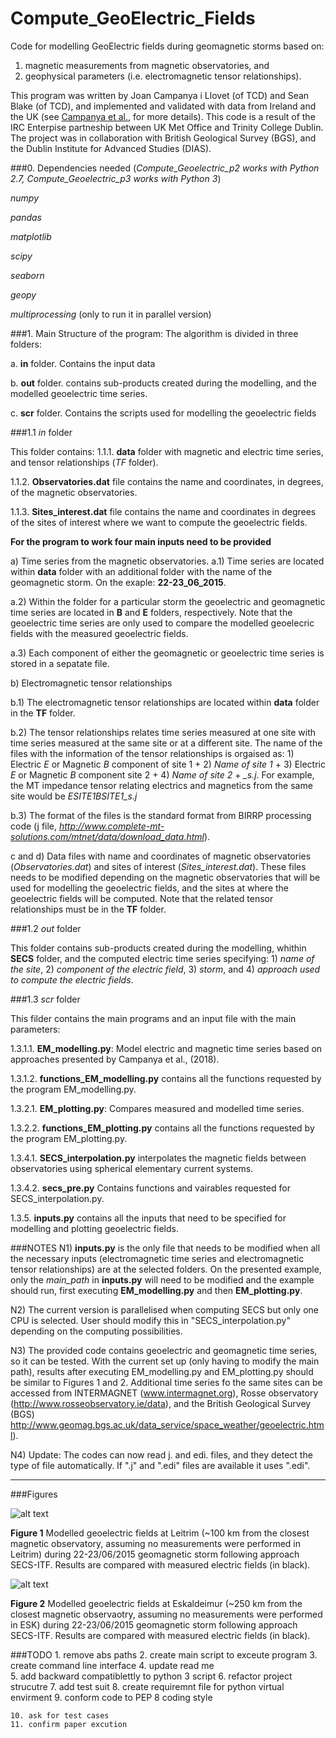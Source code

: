 # Compute_GeoElectric_Fields

Code for modelling GeoElectric fields during geomagnetic storms based on: 
1) magnetic measurements from magnetic observatories, and 
2) geophysical parameters (i.e. electromagnetic tensor relationships).

This program was written by Joan Campanya i Llovet (of TCD) and Sean Blake (of TCD), and implemented and validated with data from Ireland and the UK (see [Campanya et al.](https://agupubs.onlinelibrary.wiley.com/doi/abs/10.1029/2018SW001999), for more details). This code is a result of the IRC Enterpise partneship between UK Met Office and Trinity College Dublin. The project was in collaboration with British Geological Survey (BGS), and the Dublin Institute for Advanced Studies (DIAS).

###0. Dependencies needed (*Compute_Geoelectric_p2 works with Python 2.7, Compute_Geoelectric_p3 works with Python 3*)

*numpy*

*pandas*

*matplotlib*

*scipy*

*seaborn*

*geopy*

*multiprocessing* (only to run it in parallel version)


###1. Main Structure of the program:
The algorithm is divided in three folders:

a.  **in** folder. Contains the input data 

b.  **out** folder. contains sub-products created during the modelling, and the modelled geoelectric time series.

c.  **scr** folder. Contains the scripts used for modelling the geoelectric fields


###1.1 *in* folder

This folder contains:
1.1.1. **data** folder with magnetic and electric time series, and tensor relationships (*TF* folder).

1.1.2. **Observatories.dat** file contains the name and coordinates, in degrees, of the magnetic observatories.

1.1.3. **Sites_interest.dat** file contains the name and coordinates in degrees of the sites of interest where we want to compute the geoelectric fields.

**For the program to work four main inputs need to be provided**

a) Time series from the magnetic observatories.
a.1) Time series are located within **data** folder with an additional folder with the name of the geomagnetic storm. On the exaple: **22-23_06_2015**.

a.2) Within the folder for a particular storm the geoelectric and geomagnetic time series are located in **B** and **E** folders, respectively. Note that the geoelectric time series are only used to compare the modelled geoelecric fields with the measured geoelectric fields.

a.3) Each component of either the geomagnetic or geoelectric time series is stored in a sepatate file.

b) Electromagnetic tensor relationships

b.1) The electromagnetic tensor relationships are located within **data** folder in the **TF** folder.

b.2) The tensor relationships relates time series measured at one site with time series measured at the same site or at a different site. The name of the files with the information of the tensor relationships is orgaised as: 1) Electric *E* or Magnetic *B* component of site 1 + 2) *Name of site 1* + 3) Electric *E* or Magnetic *B* component site 2 + 4) *Name of site 2* + *_s.j*. For example, the MT impedance tensor relating electrics and magnetics from the same site would be *ESITE1BSITE1_s.j*

b.3) The format of the files is the standard format from BIRRP processing code (j file, *http://www.complete-mt-solutions.com/mtnet/data/download_data.html*).

c and d) Data files with name and coordinates of magnetic observatories (*Observatories.dat*) and sites of interest (*Sites_interest.dat*). These files needs to be modified depending on the magnetic observatories that will be used for modelling the geoelectric fields, and the sites at where the geoelectric fields will be computed. Note that the related tensor relationships must be in the **TF** folder.



###1.2 *out* folder

This folder contains sub-products created during the modelling, whithin **SECS** folder, and the computed electric time series specifying: 1) *name of the site*, 2) *component of the electric field*, 3) *storm*, and 4) *approach used to compute the electric fields*.


###1.3 *scr* folder

This filder contains the main programs and an input file with the main parameters:

1.3.1.1. **EM_modelling.py**: Model electric and magnetic time series based on approaches presented by Campanya et al., (2018).

1.3.1.2. **functions_EM_modelling.py** contains all the functions requested by the program EM_modelling.py.

1.3.2.1. **EM_plotting.py**: Compares measured and modelled time series.

1.3.2.2. **functions_EM_plotting.py** contains all the functions requested by the program EM_plotting.py.

1.3.4.1. **SECS_interpolation.py** interpolates the magnetic fields between observatories using spherical elementary current systems.

1.3.4.2. **secs_pre.py** Contains functions and vairables requested for SECS_interpolation.py.

1.3.5. **inputs.py** contains all the inputs that need to be specified for modelling and plotting geoelectric fields. 

###NOTES
N1) **inputs.py** is the only file that needs to be modified when all the necessary inputs (electromagnetic time series and electromagnetic tensor relationships) are at the selected folders. On the presented example, only the *main_path* in **inputs.py** will need to be modified and the example should run, first executing **EM_modelling.py** and then **EM_plotting.py**.

N2) The current version is parallelised when computing SECS but only one CPU is selected. User should modify this in "SECS_interpolation.py" depending on the computing possibilities.

N3) The provided code contains geoelectric and geomagnetic time series, so it can be tested. With the current set up (only having to modify the main path), results after executing EM_modelling.py and EM_plotting.py should be similar to Figures 1 and 2. Additional time series fo the same sites can be accessed from INTERMAGNET (www.intermagnet.org), Rosse observatory (http://www.rosseobservatory.ie/data), and the British Geological Survey (BGS)  http://www.geomag.bgs.ac.uk/data_service/space_weather/geoelectric.html). 

N4) Update: The codes can now read j. and edi. files, and they detect the type of file automatically. If ".j" and ".edi" files are available it uses ".edi".

-------------------------------------------------------------------------------
###Figures

![alt text](geoelectric_LEI.png)

**Figure 1** Modelled geoelectric fields at Leitrim (~100 km from the closest magnetic observatory, assuming no measurements were performed in Leitrim) during 22-23/06/2015 geomagnetic storm following approach SECS-ITF. Results are compared with measured electric fields (in black).





![alt text](geoelectric_ESK.png)

**Figure 2** Modelled geoelectric fields at Eskaldeimur (~250 km from the closest magnetic observaotry, assuming no measurements were performed in ESK) during 22-23/06/2015 geomagnetic storm following approach SECS-ITF. Results are compared with measured electric fields (in black).


###TODO 
    1. remove abs paths
    2. create main script to exceute program 
    3. create command line interface 
    4. update read me  
    5. add backward compatiblettly to python 3 script
    6. refactor project strucutre 
    7. add test suit
    8. create requiremnt file for python virtual envirment 
    9. conform code to PEP 8 coding style 
    
    10. ask for test cases 
    11. confirm paper excution 
